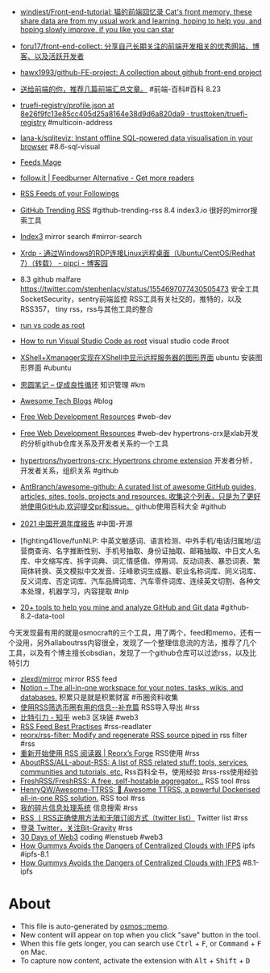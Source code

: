 - [windiest/Front-end-tutorial: 猫的前端回忆录 Cat's front memory, these share data are from my usual work and learning, hoping to help you, and hoping slowly improve, if you like you can star](https://github.com/windiest/Front-end-tutorial)
- [foru17/front-end-collect: 分享自己长期关注的前端开发相关的优秀网站、博客、以及活跃开发者](https://github.com/foru17/front-end-collect)
- [hawx1993/github-FE-project: A collection about github front-end project](https://github.com/hawx1993/github-FE-project)
- [送给前端的你，推荐几篇前端汇总文章。](https://zhuanlan.zhihu.com/p/22229868?utm_id=0) #前端-百科#百科  8.23
- [truefi-registry/profile.json at 8e26f9fc13e85cc405d25a8164e38d9d6a820da9 · trusttoken/truefi-registry](https://github.com/trusttoken/truefi-registry/blob/8e26f9fc13e85cc405d25a8164e38d9d6a820da9/profiles/mainnet/multicoin/profile.json) #multicoin-address
- [lana-k/sqliteviz: Instant offline SQL-powered data visualisation in your browser](https://github.com/lana-k/sqliteviz) #8.6-sql-visual
- [Feeds Mage](https://www.feedsmage.com/)
- [follow.it | Feedburner Alternative - Get more readers](https://follow.it/intro)
- [RSS Feeds of your Followings](https://opml.glitch.me/login/twitter/return?oauth_token=tzy73AAAAAAAjJ0vAAABgmhi3iM&oauth_verifier=ordfXGDeC0TkFpr1Cdwd3HxvuPYeIKox)
- [GitHub Trending RSS](https://mshibanami.github.io/GitHubTrendingRSS/) #github-trending-rss
8.4   index3.io  很好的mirror搜索工具

- [Index3](https://index3.io/) mirror search #mirror-search
- [Xrdp - 通过Windows的RDP连接Linux远程桌面（Ubuntu/CentOS/Redhat 7）（转载） - pipci - 博客园](https://www.cnblogs.com/pipci/p/10076151.html)
- 8.3  github malfare  https://twitter.com/stephenlacy/status/1554697077430505473
安全工具SocketSecurity，sentry前端监控
RSS工具有关社交的，推特的，以及RSS357， tiny rss，rss与其他工具的整合
- [run vs code as root](https://askubuntu.com/questions/1264427/run-vs-code-as-root)
- [How to run Visual Studio Code as root](https://askubuntu.com/questions/803343/how-to-run-visual-studio-code-as-root)  visual studio code #root
- [XShell+Xmanager实现在XShell中显示远程服务器的图形界面](https://www.icode9.com/content-3-1021482.html) ubuntu  安装图形界面 #ubuntu
- [思圆笔记 – 促成良性循环](https://hintsnet.com/pimgeek/) 知识管理 #km
- [Awesome Tech Blogs](https://tech-blogs.dev/) #blog
- [Free Web Development Resources](https://web-dev-resources.com/#/) #web-dev
- [Free Web Development Resources](https://web-dev-resources.com/#/) #web-dev
hypertrons-crx是xlab开发的分析github仓库关系及开发者关系的一个工具
- [hypertrons/hypertrons-crx: Hypertrons chrome extension](https://github.com/hypertrons/hypertrons-crx) 开发者分析，开发者关系，组织关系 #github
- [AntBranch/awesome-github: A curated list of awesome GitHub guides, articles, sites, tools, projects and resources.  收集这个列表，只是为了更好地使用GitHub,欢迎提交pr和issue。](https://github.com/AntBranch/awesome-github) github使用百科大全 #github
- [2021 中国开源年度报告](https://kaiyuanshe.cn/document/china-os-report-2021/) #中国-开源
- [fighting41love/funNLP: 中英文敏感词、语言检测、中外手机/电话归属地/运营商查询、名字推断性别、手机号抽取、身份证抽取、邮箱抽取、中日文人名库、中文缩写库、拆字词典、词汇情感值、停用词、反动词表、暴恐词表、繁简体转换、英文模拟中文发音、汪峰歌词生成器、职业名称词库、同义词库、反义词库、否定词库、汽车品牌词库、汽车零件词库、连续英文切割、各种文本处理，机器学习，内容提取 #nlp
- [20+ tools to help you mine and analyze GitHub and Git data](https://livablesoftware.com/tools-mine-analyze-github-git-software-data/) #github-8.2-data-tool

今天发现最有用的就是osmocraft的三个工具，用了两个，feed和memo，还有一个没用，另外allaboutrss内容很全，发现了一个整理信息流的方法，推荐了几个工具，以及有个博主擅长obsdian，发现了一个github仓库可以过滤rss，以及比特引力
- [zlexdl/mirror](https://github.com/zlexdl/mirror) mirror RSS feed
- [Notion – The all-in-one workspace for your notes, tasks, wikis, and databases.](https://zlexdl.notion.site/zlexdl/f4aa875aa7be4ccca3918a783c499959) 积累只是就是积累财富 #币圈资料收集
- [使用RSS筛选币圈有用的信息--补充篇](https://mirror.xyz/zlexdl.eth/7vAc_B_I8WdJ6Eiyp4nWgGX2lMtPKCifUI3wPEM0rTM) RSS导入导出 #rss
- [比特引力 - 知乎](https://www.zhihu.com/people/ai-qi-pei-ai-sheng-huo/posts) web3 区块链 #web3
- [RSS Feed Best Practises](https://kevincox.ca/2022/05/06/rss-feed-best-practices/) #rss-readlater
- [reorx/rss-filter: Modify and regenerate RSS source piped in](https://github.com/reorx/rss-filter/tree/master/rss-filter-cfworkers) rss filter #rss
- [重新开始使用 RSS 阅读器 | Reorx’s Forge](https://reorx.com/blog/reinitiate-rss-reader/) RSS使用 #rss
- [AboutRSS/ALL-about-RSS: A list of RSS related stuff: tools, services, communities and tutorials, etc.](https://github.com/AboutRSS/ALL-about-RSS) Rss百科全书，使用经验 #rss-rss使用经验
- [FreshRSS/FreshRSS: A free, self-hostable aggregator…](https://github.com/FreshRSS/FreshRSS) RSS tool #rss
- [HenryQW/Awesome-TTRSS: 🐋 Awesome TTRSS, a powerful Dockerised all-in-one RSS solution.](https://github.com/HenryQW/Awesome-TTRSS) RSS tool #rss
- [我的碎片信息处理系统](https://zhuanlan.zhihu.com/p/406634228) 信息搜索 #rss
- [RSS 丨RSS正确使用方法和无限订阅方式（twitter list）](https://zhuanlan.zhihu.com/p/463167440) Twitter list #rss
- [登录 Twitter，关注Bit-Gravity](https://twitter.com/biteyinli/status/1501815417865584641) #rss
- [30 Days of Web3](https://www.30daysofweb3.xyz/) coding #lenstueb #web3
- [How Gummys Avoids the Dangers of Centralized Clouds with IFPS](https://gummys.medium.com/how-gummys-avoids-the-dangers-of-centralized-clouds-with-ifps-20de8fd9b9f9) ipfs #ipfs-8.1
- [How Gummys Avoids the Dangers of Centralized Clouds with IFPS](https://gummys.medium.com/how-gummys-avoids-the-dangers-of-centralized-clouds-with-ifps-20de8fd9b9f9) #8.1-ipfs

# About

- This file is auto-generated by [osmos::memo](https://github.com/osmoscraft/osmosmemo).
- New content will appear on top when you click "save" button in the tool.
- When this file gets longer, you can search use <kbd>Ctrl</kbd> + <kbd>F</kbd>, or <kbd>Command</kbd> + <kbd>F</kbd> on Mac.
- To capture now content, activate the extension with <kbd>Alt</kbd> + <kbd>Shift</kbd> + <kbd>D</kbd>
